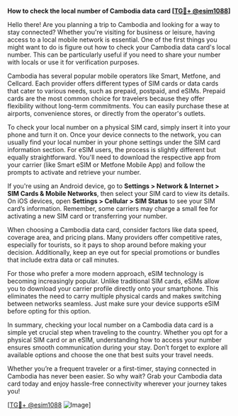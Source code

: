 **How to check the local number of Cambodia data card [[TG💪+ @esim1088](https://t.me/s/esim1088)]**

Hello there! Are you planning a trip to Cambodia and looking for a way to stay connected? Whether you're visiting for business or leisure, having access to a local mobile network is essential. One of the first things you might want to do is figure out how to check your Cambodia data card's local number. This can be particularly useful if you need to share your number with locals or use it for verification purposes.

Cambodia has several popular mobile operators like Smart, Metfone, and Cellcard. Each provider offers different types of SIM cards or data cards that cater to various needs, such as prepaid, postpaid, and eSIMs. Prepaid cards are the most common choice for travelers because they offer flexibility without long-term commitments. You can easily purchase these at airports, convenience stores, or directly from the operator's outlets.

To check your local number on a physical SIM card, simply insert it into your phone and turn it on. Once your device connects to the network, you can usually find your local number in your phone settings under the SIM card information section. For eSIM users, the process is slightly different but equally straightforward. You'll need to download the respective app from your carrier (like Smart eSIM or Metfone Mobile App) and follow the prompts to activate and retrieve your number.

If you're using an Android device, go to **Settings > Network & Internet > SIM Cards & Mobile Networks**, then select your SIM card to view its details. On iOS devices, open **Settings > Cellular > SIM Status** to see your SIM card’s information. Remember, some carriers may charge a small fee for activating a new SIM card or transferring your number.

When choosing a Cambodia data card, consider factors like data speed, coverage area, and pricing plans. Many providers offer competitive rates, especially for tourists, so it pays to shop around before making your decision. Additionally, keep an eye out for special promotions or bundles that include extra data or call minutes.

For those who prefer a more modern approach, eSIM technology is becoming increasingly popular. Unlike traditional SIM cards, eSIMs allow you to download your carrier profile directly onto your smartphone. This eliminates the need to carry multiple physical cards and makes switching between networks seamless. Just make sure your device supports eSIM before opting for this option.

In summary, checking your local number on a Cambodia data card is a simple yet crucial step when traveling to the country. Whether you opt for a physical SIM card or an eSIM, understanding how to access your number ensures smooth communication during your stay. Don’t forget to explore all available options and choose the one that best suits your travel needs.

Whether you’re a frequent traveler or a first-timer, staying connected in Cambodia has never been easier. So why wait? Grab your Cambodia data card today and enjoy hassle-free connectivity wherever your journey takes you!

[[TG💪+ @esim1088](https://t.me/s/esim1088) ![Image](https://i.postimg.cc/Y0z9fWf4/image.png)]